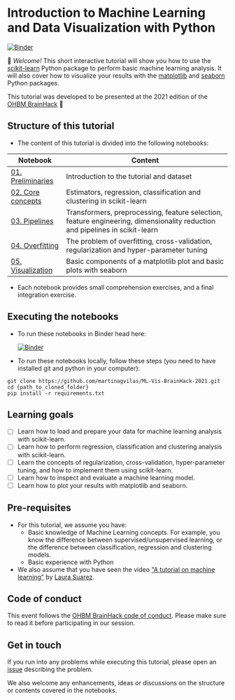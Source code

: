 # Introduction to Machine Learning and Data Visualization with Python

[![Binder](https://mybinder.org/badge_logo.svg)](https://mybinder.org/v2/gh/martinagvilas/ML-Vis-BrainHack-2021/HEAD?urlpath=lab)

:wave:  _Welcome!_
This short interactive tutorial will show you 
how to use the [scikit-learn](https://github.com/scikit-learn/scikit-learn) 
Python package to perform basic machine learning analysis. 
It will also cover how to visualize your results with 
the [matplotlib](https://matplotlib.org/) 
and [seaborn](https://seaborn.pydata.org/) Python packages. 

This tutorial was developed to be presented at the 2021 edition of the [OHBM BrainHack](https://ohbm.github.io/hackathon2021/) :brain:

## Structure of this tutorial
- The content of this tutorial is divided into the following notebooks:

| Notebook 	| Content 	| 
|----------	|---------	|
| [01. Preliminaries](.notebooks/01-introduction_ml.ipynb) | Introduction to the tutorial and dataset| 
| [02. Core concepts](.notebooks/02-estimators.ipynb) | Estimators, regression, classification and clustering in scikit-learn| 
| [03. Pipelines](.notebooks/03-pipelines.ipynb) | Transformers, preprocessing, feature selection, feature engineering, dimensionality reduction and pipelines in scikit-learn|
| [04. Overfitting](.notebooks/04-preventing_overfitting.ipynb) | The problem of overfitting, cross-validation, regularization and hyper-parameter tuning | 
| [05. Visualization](.notebooks/05-visualization.ipynb) | Basic components of a matplotlib plot and basic plots with seaborn | 

- Each notebook provides small comprehension exercises, and a final integration exercise.

## Executing the notebooks
- To run these notebooks in Binder head here: 

    [![Binder](https://mybinder.org/badge_logo.svg)](https://mybinder.org/v2/gh/martinagvilas/ML-Vis-BrainHack-2021/HEAD?urlpath=lab)

- To run these notebooks locally, follow these steps (you need to have installed git and python in your computer):
```
git clone https://github.com/martinagvilas/ML-Vis-BrainHack-2021.git
cd {path_to_cloned_folder}
pip install -r requirements.txt
```

## Learning goals
- [ ] Learn how to load and prepare your data for machine learning analysis with scikit-learn.
- [ ] Learn how to perform regression, classification and clustering 
analysis with scikit-learn.
- [ ] Learn the concepts of 
regularization, 
cross-validation, 
hyper-parameter tuning, 
and how to implement them using scikit-learn.
- [ ] Learn how to inspect and evaluate a machine learning model.
- [ ] Learn how to plot your results with matplotlib and seaborn.

## Pre-requisites
- For this tutorial, we assume you have:
    - Basic knowledge of Machine Learning concepts. 
    For example, you know the difference between supervised/unsupervised learning, or the difference between classification, regression and clustering models.
    - Basic experience with Python
- We also assume that you have seen the video 
["A tutorial on machine learning"](https://www.youtube.com/watch?v=pOAK6ynM11E&list=PLVso6Qs8PLCiciMyxyqxCzp38G5tEhdy6&index=6) 
by [Laura Suarez](https://twitter.com/LauraESuarez24).

## Code of conduct
This event follows the [OHBM BrainHack code of conduct](https://ohbm.github.io/hackathon2021/coc/). 
Please make sure to read it before participating in our session.

## Get in touch
If you run into any problems while executing this tutorial,
please open an [issue](https://github.com/martinagvilas/ML-Vis-BrainHack-2021/issues) describing the problem.

We also welcome any enhancements, ideas or discussions
on the structure or contents covered in the notebooks.
